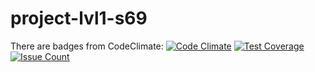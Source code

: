 # project-lvl1-s69
There are badges from CodeClimate:
[![Code Climate](https://codeclimate.com/github/PeresvetS/project-lvl1-s69/badges/gpa.svg)](https://codeclimate.com/github/PeresvetS/project-lvl1-s69)
[![Test Coverage](https://codeclimate.com/github/PeresvetS/project-lvl1-s69/badges/coverage.svg)](https://codeclimate.com/github/PeresvetS/project-lvl1-s69/coverage)
[![Issue Count](https://codeclimate.com/github/PeresvetS/project-lvl1-s69/badges/issue_count.svg)](https://codeclimate.com/github/PeresvetS/project-lvl1-s69)
